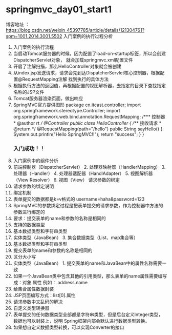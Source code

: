 # springmvc_day01_start1
博客地址 ：https://blog.csdn.net/weixin_45397785/article/details/121304761?spm=1001.2014.3001.5502
入门案例的执行过程分析
1. 入门案例的执行流程
1. 当启动Tomcat服务器的时候，因为配置了load-on-startup标签，所以会创建DispatcherServlet对象，
就会加载springmvc.xml配置文件
2. 开启了注解扫描，那么HelloController对象就会被创建
3. 从index.jsp发送请求，请求会先到达DispatcherServlet核心控制器，根据配置@RequestMapping注解
找到执行的具体方法
4. 根据执行方法的返回值，再根据配置的视图解析器，去指定的目录下查找指定名称的JSP文件
5. Tomcat服务器渲染页面，做出响应
2. SpringMVC官方提供图形
package cn.itcast.controller; import org.springframework.stereotype.Controller; import org.springframework.web.bind.annotation.RequestMapping; /*** 控制器 * @author rt */ @Controller public class HelloController { /*** 接收请求 * @return */ @RequestMapping(path="/hello") public String sayHello() { System.out.println("Hello SpringMVC!!"); return "success"; } } <body><h3>入门成功！！</h3> </body>
3. 入门案例中的组件分析
1. 前端控制器（DispatcherServlet） 2. 处理器映射器（HandlerMapping） 3. 处理器（Handler） 4. 处理器适配器（HandlAdapter） 5. 视图解析器（View Resolver） 6. 视图（View）
请求参数的绑定
1. 请求参数的绑定说明
1. 绑定机制
1. 表单提交的数据都是k=v格式的 username=haha&password=123
2. SpringMVC的参数绑定过程是把表单提交的请求参数，作为控制器中方法的参数进行绑定的
3. 要求：提交表单的name和参数的名称是相同的
2. 支持的数据类型
1. 基本数据类型和字符串类型
2. 实体类型（JavaBean） 3. 集合数据类型（List、map集合等）
2. 基本数据类型和字符串类型
1. 提交表单的name和参数的名称是相同的
2. 区分大小写
3. 实体类型（JavaBean） 1. 提交表单的name和JavaBean中的属性名称需要一致
2. 如果一个JavaBean类中包含其他的引用类型，那么表单的name属性需要编写成：对象.属性 例如：
address.name
4. 给集合属性数据封装
1. JSP页面编写方式：list[0].属性
5. 请求参数中文乱码的解决
6. 自定义类型转换器
1. 表单提交的任何数据类型全部都是字符串类型，但是后台定义Integer类型，数据也可以封装上，说明
Spring框架内部会默认进行数据类型转换。
2. 如果想自定义数据类型转换，可以实现Converter的接口
